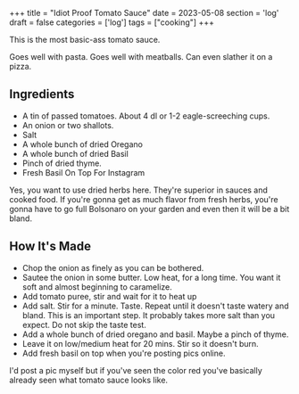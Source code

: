 +++
title = "Idiot Proof Tomato Sauce"
date = 2023-05-08
section = 'log'
draft = false
categories = ['log']
tags = ["cooking"]
+++

This is the most basic-ass tomato sauce. 

Goes well with pasta. Goes well with meatballs. Can even slather it on a pizza.

## Ingredients

* A tin of passed tomatoes. About 4 dl or 1-2 eagle-screeching cups.
* An onion or two shallots. 
* Salt
* A whole bunch of dried Oregano
* A whole bunch of dried Basil
* Pinch of dried thyme.
* Fresh Basil On Top For Instagram

Yes, you want to use dried herbs here. They're superior in sauces and cooked food.
If you're gonna get as much flavor from fresh herbs, you're gonna have to go
full Bolsonaro on your garden and even then it will be a bit bland.

## How It's Made

* Chop the onion as finely as you can be bothered.
* Sautee the onion in some butter. Low heat, for a long time. You want it soft and almost beginning to caramelize.
* Add tomato puree, stir and wait for it to heat up
* Add salt. Stir for a minute. Taste. Repeat until it doesn't taste watery and bland. This is an important step. It probably takes more salt than you expect.  Do not skip the taste test.
* Add a whole bunch of dried oregano and basil. Maybe a pinch of thyme.
* Leave it on low/medium heat for 20 mins. Stir so it doesn't burn.
* Add fresh basil on top when you're posting pics online.

I'd post a pic myself but if you've seen the color red you've basically already seen what tomato sauce looks like.